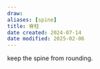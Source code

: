 ```yaml
---
draw:
aliases: [spine]
title: 脊柱
date created: 2024-07-14
date modified: 2025-02-06
---
```


keep the spine from rounding.
